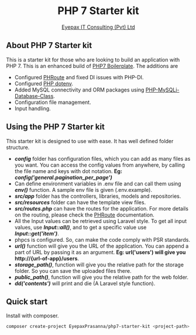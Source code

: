 <p align="center"><h1 align="center">PHP 7 Starter kit</h1></p>

<p align="center">
<a href="http://eyepax.com">Eyepax IT Consulting (Pvt) Ltd</a>
</p>

## About PHP 7 Starter kit

This is a starter kit for those who are looking to build an application with PHP 7. This is an enhanced build of [PHP7 Boilerplate](https://github.com/relevo/php7-boilerplate). The additions are

- Configured [PHRoute](https://github.com/mrjgreen/phroute) and fixed DI issues with PHP-DI.
- Configured [PHP dotenv](https://github.com/vlucas/phpdotenv).
- Added MySQL connectivity and ORM packages using [PHP-MySQLi-Database-Class](https://github.com/joshcam/PHP-MySQLi-Database-Class).
- Configuration file management.
- Input handling.

## Using the PHP 7 Starter kit

This starter kit is designed to use with ease. It has well defined folder structure.

- <i><b>config</b></i> folder has configuration files, which you can add as many files as you want. You can access the config values from anywhere, by calling the file name and keys with dot notation. <b>Eg: <i>config('general.pagination_per_page')</i></b>
- Can define environment variables in .env file and can call them using <b><i>env()</i></b> function. A sample env file is given (.env.example).
- <i><b>src/app</b></i> folder has the controllers, libraries, models and repositories.
- <i><b>src/resources</b></i> folder can have the template view files.
- <i><b>src/routes.php</b></i> can have the routes for the application. For more details on the routing, please check the [PHRoute](https://github.com/mrjgreen/phroute) documentation.
- All the Input values can be retrieved using Laravel style. To get all input values, use <i><b>Input::all()</b></i>, and to get a specific value use <i><b>Input::get('item')</b></i>.
- phpcs is configured. So, can make the code comply with PSR standards.
- <i><b>url()</b></i> function will give you the URL of the application. You can append a part of URL by passing it as an argument. <b>Eg: url('users') will give you http://{url-of-app}/users</b>.
- <i><b>storage_path()</b></i>, function will give you the relative path for the storage folder. So you can save the uploaded files there.
- <i><b>public_path()</b></i>, function will give you the relative path for the web folder.
- <i><b>dd('contents')</b></i> will print and die (A Laravel style function).

## Quick start

Install with composer.

```bash
composer create-project EyepaxPrasanna/php7-starter-kit <project-path>
```
